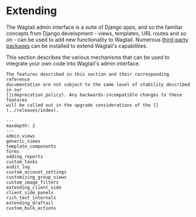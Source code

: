 # Extending

The Wagtail admin interface is a suite of Django apps, and so the familiar concepts from Django development - views, templates, URL routes and so on - can be used to add new functionality to Wagtail. Numerous [third-party packages](https://wagtail.org/packages/) can be installed to extend Wagtail's capabilities.

This section describes the various mechanisms that can be used to integrate your own code into Wagtail's admin interface.

```{note}
The features described in this section and their corresponding reference
documentation are not subject to the same level of stability described in our
[](deprecation_policy). Any backwards-incompatible changes to these features
will be called out in the upgrade considerations of the [](../releases/index).
```

```{toctree}
---
maxdepth: 2
---
admin_views
generic_views
template_components
forms
adding_reports
custom_tasks
audit_log
custom_account_settings
customizing_group_views
custom_image_filters
extending_client_side
client_side_panels
rich_text_internals
extending_draftail
custom_bulk_actions
```
